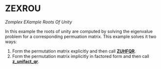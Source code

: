 # ZEXROU #
_Zomplex EXample Roots Of Unity_

In this example the roots of unity are computed by solving the eigenvalue problem for a corresponding permuation matrix. This example solves it two ways:
 1. Form the permutation matrix explicitly and then call [__ZUHFQR__]().
 2. Form the permutation matrix implicitly in factored form and then call [__z_unifact_qr__]().

